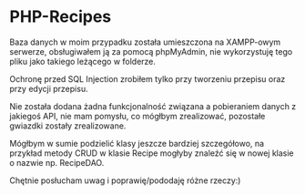 # PHP-Recipes

Baza danych w moim przypadku została umieszczona na XAMPP-owym serwerze, obsługiwałem ją za pomocą phpMyAdmin, nie wykorzystuję tego pliku jako takiego leżącego w folderze.

Ochronę przed SQL Injection zrobiłem tylko przy tworzeniu przepisu oraz przy edycji przepisu.

Nie została dodana żadna funkcjonalność związana a pobieraniem danych z jakiegoś API, nie mam pomysłu, co mógłbym zrealizować, pozostałe gwiazdki zostały zrealizowane.

Mógłbym w sumie podzielić klasy jeszcze bardziej szczegółowo, na przykład metody CRUD w klasie Recipe mogłyby znaleźć się w nowej klasie o nazwie np. RecipeDAO.

Chętnie posłucham uwag i poprawię/pododaję różne rzeczy:)
